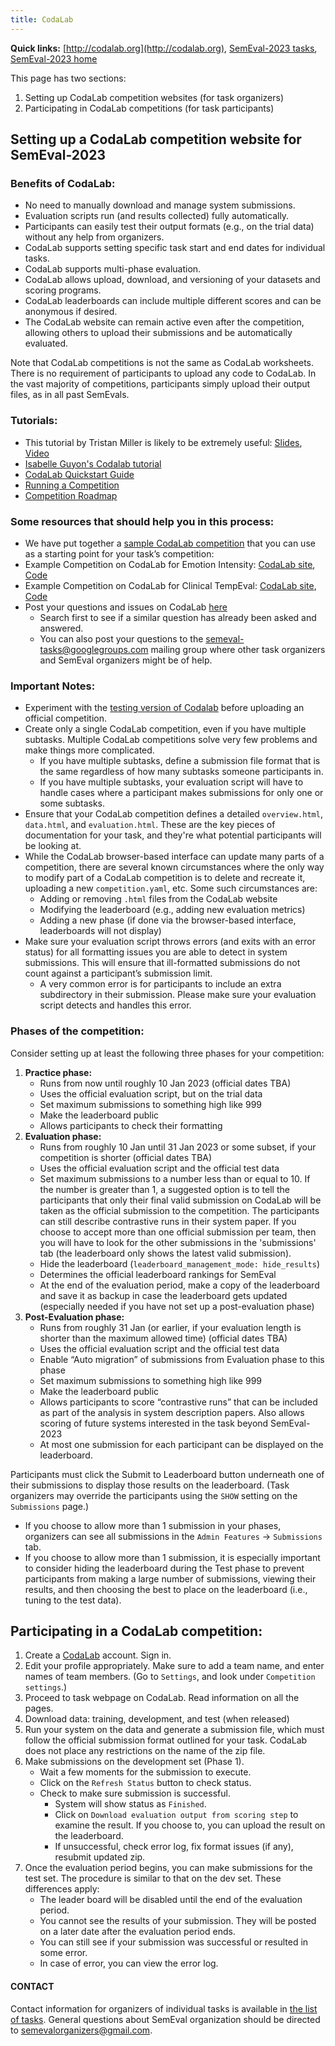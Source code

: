 ```yaml
---
title: CodaLab
---
```


**Quick links:** [http://codalab.org](http://codalab.org), [SemEval-2023 tasks](https://semeval.github.io/SemEval2023/tasks), [SemEval-2023 home](https://semeval.github.io/SemEval2023)

This page has two sections:
1. Setting up CodaLab competition websites (for task organizers)
2. Participating in CodaLab competitions (for task participants)

## Setting up a CodaLab competition website for SemEval-2023

### Benefits of CodaLab:
 - No need to manually download and manage system submissions.
 - Evaluation scripts run (and results collected) fully automatically.
 - Participants can easily test their output formats (e.g., on the trial data) without any help from organizers.
 - CodaLab supports setting specific task start and end dates for individual tasks.
 - CodaLab supports multi-phase evaluation.
 - CodaLab allows upload, download, and versioning of your datasets and scoring programs.
 - CodaLab leaderboards can include multiple different scores and can be anonymous if desired.
 - The CodaLab website can remain active even after the competition, allowing others to upload their submissions and be automatically evaluated.

Note that CodaLab competitions is not the same as CodaLab worksheets. There is no requirement of participants to upload any code to CodaLab. In the vast majority of competitions, participants simply upload their output files, as in all past SemEvals.

### Tutorials:
 - This tutorial by Tristan Miller is likely to be extremely useful: [Slides](https://www.hse.ru/data/2017/05/31/1171931089/CodaLabCompetitions.pdf), [Video](https://www.youtube.com/watch?v=Ptx93cSBdNY)
 - [Isabelle Guyon's Codalab tutorial](https://www.youtube.com/watch?v=mU1yEEMrMvY)
 - [CodaLab Quickstart Guide](https://github.com/codalab/codalab-worksheets/wiki/Quickstart)
 - [Running a Competition](https://github.com/codalab/codalab-competitions/wiki/User_Running-a-Competition)
 - [Competition Roadmap](https://github.com/codalab/codalab-competitions/wiki/User_Competition-Roadmap)

### Some resources that should help you in this process:
 - We have put together a [sample CodaLab competition](https://github.com/bethard/semeval-codalab) that you can use as a starting point for your task’s competition: 
 - Example Competition on CodaLab for Emotion Intensity: [CodaLab site](https://competitions.codalab.org/competitions/16380), [Code](https://github.com/felipebravom/EmoInt/tree/master/codalab)
 - Example Competition on CodaLab for Clinical TempEval: [CodaLab site](https://competitions.codalab.org/competitions/15621), [Code](https://github.com/bethard/clinical-tempeval)
 - Post your questions and issues on CodaLab [here](https://github.com/codalab/codalab-competitions/issues)
   - Search first to see if a similar question has already been asked and answered.
   - You can also post your questions to the semeval-tasks@googlegroups.com mailing group where other task organizers and SemEval organizers might be of help.

### Important Notes:
 - Experiment with the [testing version of Codalab](https://competitions-test.codalab.org/) before uploading an official competition.
 - Create only a single CodaLab competition, even if you have multiple subtasks. Multiple CodaLab competitions solve very few problems and make things more complicated.
   - If you have multiple subtasks, define a submission file format that is the same regardless of how many subtasks someone participants in.
   - If you have multiple subtasks, your evaluation script will have to handle cases where a participant makes submissions for only one or some subtasks.
 - Ensure that your CodaLab competition defines a detailed `overview.html`, `data.html`, and `evaluation.html`. These are the key pieces of documentation for your task, and they're what potential participants will be looking at.
 - While the CodaLab browser-based interface can update many parts of a competition, there are several known circumstances where the only way to modify part of a CodaLab competition is to delete and recreate it, uploading a new `competition.yaml`, etc. Some such circumstances are:
   - Adding or removing `.html` files from the CodaLab website
   - Modifying the leaderboard (e.g., adding new evaluation metrics)
   - Adding a new phase (if done via the browser-based interface, leaderboards will not display)
 - Make sure your evaluation script throws errors (and exits with an error status) for all formatting issues you are able to detect in system submissions. This will ensure that ill-formatted submissions do not count against a participant’s submission limit.
   - A very common error is for participants to include an extra subdirectory in their submission. Please make sure your evaluation script detects and handles this error.
 
### Phases of the competition:

Consider setting up at least the following three phases for your competition:
1. **Practice phase:**
   - Runs from now until roughly 10 Jan 2023 (official dates TBA)
   - Uses the official evaluation script, but on the trial data
   - Set maximum submissions to something high like 999
   - Make the leaderboard public
   - Allows participants to check their formatting
2. **Evaluation phase:**
   - Runs from roughly 10 Jan until 31 Jan 2023 or some subset, if your competition is shorter (official dates TBA)
   - Uses the official evaluation script and the official test data
   - Set maximum submissions to a number less than or equal to 10. If the number is greater than 1, a suggested option is to tell the participants that only their final valid submission on CodaLab will be taken as the official submission to the competition. The participants can still describe contrastive runs in their system paper. If you choose to accept more than one official submission per team, then you will have to look for the other submissions in the 'submissions' tab (the leaderboard only shows the latest valid submission).
   - Hide the leaderboard (`leaderboard_management_mode: hide_results`)
   - Determines the official leaderboard rankings for SemEval
   - At the end of the evaluation period, make a copy of the leaderboard and save it as backup in case the leaderboard gets updated (especially needed if you have not set up a post-evaluation phase)
3. **Post-Evaluation phase:**
   - Runs from roughly 31 Jan (or earlier, if your evaluation length is shorter than the maximum allowed time) (official dates TBA)
   - Uses the official evaluation script and the official test data
   - Enable “Auto migration” of submissions from Evaluation phase to this phase
   - Set maximum submissions to something high like 999
   - Make the leaderboard public
   - Allows participants to score “contrastive runs” that can be included as part of the analysis in system description papers. Also allows scoring of future systems interested in the task beyond SemEval-2023
   - At most one submission for each participant can be displayed on the leaderboard.

Participants must click the Submit to Leaderboard button underneath one of their submissions to display those results on the leaderboard. (Task organizers may override the participants using the `SHOW` setting on the `Submissions` page.)
- If you choose to allow more than 1 submission in your phases, organizers can see all submissions in the `Admin Features` -> `Submissions` tab.
- If you choose to allow more than 1 submission, it is especially important to consider hiding the leaderboard during the Test phase to prevent participants from making a large number of submissions, viewing their results, and then choosing the best to place on the leaderboard (i.e., tuning to the test data).

## Participating in a CodaLab competition:
1. Create a [CodaLab](https://competitions.codalab.org/) account. Sign in.
2. Edit your profile appropriately. Make sure to add a team name, and enter names of team members. (Go to `Settings`, and look under `Competition settings`.)
3. Proceed to task webpage on CodaLab. Read information on all the pages.
4. Download data: training, development, and test (when released)
5. Run your system on the data and generate a submission file, which must follow the official submission format outlined for your task. CodaLab does not place any restrictions on the name of the zip file.
6. Make submissions on the development set (Phase 1).
   - Wait a few moments for the submission to execute.
   - Click on the `Refresh Status` button to check status.
   - Check to make sure submission is successful.
     - System will show status as `Finished`.
     - Click on `Download evaluation output from scoring step` to examine the result. If you choose to, you can upload the result on the leaderboard.
     - If unsuccessful, check error log, fix format issues (if any), resubmit updated zip.
7. Once the evaluation period begins, you can make submissions for the test set. The procedure is similar to that on the dev set. These differences apply:
   - The leader board will be disabled until the end of the evaluation period.
   - You cannot see the results of your submission. They will be posted on a later date after the evaluation period ends.
   - You can still see if your submission was successful or resulted in some error.
   - In case of error, you can view the error log.



#### CONTACT
Contact information for organizers of individual tasks is available in [the list of tasks](tasks.html).
General questions about SemEval organization should be directed to <semevalorganizers@gmail.com>.
